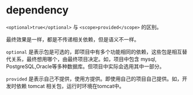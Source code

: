 # dependency

`<optional>true</optional>` 与 `<scope>provided</scope>` 的区别。

最终效果是一样，都是不传递相关依赖，但是语义不一样。

`optional` 是表示包是可选的，即项目中有多个功能相同的依赖，这些包是相互替代关系，最终想用哪个，由最终项目决定。如，项目中包含 mysql, PostgreSQL,Oracle等多种数据库。但项目中实际会选用其中一部分。

`provided` 是表示自己不提供，使用方提供。即使用自己的项目自己提供。如，开发时依赖 tomcat 相关包，运行时环境在tomcat中。
